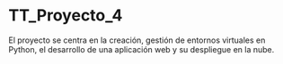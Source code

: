 # TT_Proyecto_4
El proyecto se centra en la creación, gestión de entornos virtuales en Python, el desarrollo de una aplicación web y su despliegue en la nube.
